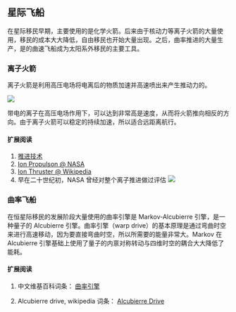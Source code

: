 ## 星际飞船

在星际移民早期，主要使用的是化学火箭。后来由于核动力等离子火箭的大量使用，移民的成本大大降低，自由移民也开始大量出现。之后，曲率推进的大量生产，是的曲速飞船成为太阳系外移民的主要工具。



### 离子火箭

离子火箭是利用高压电场将电离后的物质加速并高速喷出来产生推动力的。


![](http://www.nasa.gov/centers/glenn/images/content/105800main_fs021fig2.jpg)


带电的离子在高压电场作用下，可以达到非常高是速度，从而将火箭推向相反的方向。由于离子火箭可以稳定的持续加速，所以适合远距离航行。





#### 扩展阅读

1. [推进技术](propulsion.html)
2. [Ion Propulson @ NASA](http://www.nasa.gov/centers/glenn/about/fs21grc.html)
3. [Ion Thruster @ Wikipedia](https://en.wikipedia.org/wiki/Ion_thruster)
4. 早在二十世纪初，NASA 曾经对整个离子推进做过评估
   ![](http://www.grc.nasa.gov/WWW/ion/future/images/futureapps.jpg)


### 曲率飞船


在恒星际移民的发展阶段大量使用的曲率引擎是 Markov-Alcubierre 引擎，是一种量子的 Alcubierre 引擎。曲率引擎（warp drive）的基本原理是通过弯曲时空来进行高速移动，因为要直接弯曲时空，所以所需要的能量非常大。Markov 在 Alcubierre 引擎基础上使用了量子的内禀对称转动与四维时空的耦合大大降低了能耗。




#### 扩展阅读

1. 中文维基百科词条： [曲率引擎](http://zh.wikipedia.org/wiki/%E6%9B%B2%E9%80%9F%E5%BC%95%E6%93%8E#.E6.9B.B2.E9.80.9F.E9.80.9F.E5.BA.A6)



2. Alcubierre drive, wikipedia 词条： [Alcubierre Drive](http://en.wikipedia.org/wiki/Alcubierre_drive)

